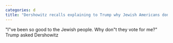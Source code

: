 ```yaml
---
categories: d
title: "Dershowitz recalls explaining to Trump why Jewish Americans dont vote for him"
---
```

"I"ve been so good to the Jewish people. Why don"t they vote for me?" Trump asked Dershowitz 